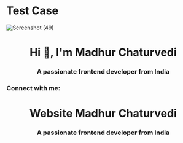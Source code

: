 # Test Case

![Screenshot (49)](https://github.com/madhurcod/Vinzy/assets/93113162/0b375a91-b2e9-4339-ae01-453a50400b87)


<h1 align="center">Hi 👋, I'm Madhur Chaturvedi</h1>
<h3 align="center">A passionate frontend developer from India</h3>

<h3 align="left">Connect with me:</h3>
<h1 align="center">Website Madhur Chaturvedi</h1>
<h3 align="center">A passionate frontend developer from India</h3>

